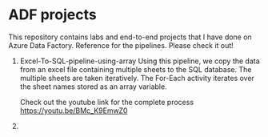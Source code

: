 # ADF projects
This repository contains labs and end-to-end projects that I have done on Azure Data Factory. 
Reference for the pipelines.
Please check it out!

1. Excel-To-SQL-pipeline-using-array
   Using this pipeline, we copy the data from an excel file containing multiple sheets to the SQL database. 
   The multiple sheets are taken iteratively. The For-Each activity iterates over the sheet names stored as an array variable.

   Check out the youtube link for the complete process
   https://youtu.be/BMc_K9EmwZ0 

2. 
   
